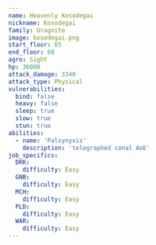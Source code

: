 ```yaml
---
name: Heavenly Kosodegai
nickname: Kosodegai
family: Uragnite
image: kosodegai.png
start_floor: 65
end_floor: 68
agro: Sight
hp: 36000
attack_damage: 3340
attack_type: Physical
vulnerabilities:
  bind: false
  heavy: false
  sleep: true
  slow: true
  stun: true
abilities:
  - name: 'Palsynyxis'
    description: 'telegraphed conal AoE'
job_specifics:
  DRK:
    difficulty: Easy
  GNB:
    difficulty: Easy
  MCH:
    difficulty: Easy
  PLD:
    difficulty: Easy
  WAR:
    difficulty: Easy
---
```

